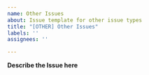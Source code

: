 ```yaml
---
name: Other Issues
about: Issue template for other issue types
title: "[OTHER] Other Issues"
labels: ''
assignees: ''

---
```


**Describe the Issue here**
